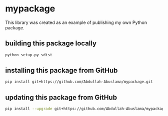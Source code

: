 # mypackage
This library was created as an example of publishing my own Python package.

## building this package locally
```bash
python setup.py sdist
```

## installing this package from GitHub
```bash
pip install git+https://github.com/Abdullah-Abuslama/mypackage.git
```

## updating this package from GitHub
```bash
pip install --upgrade git+https://github.com/Abdullah-Abuslama/mypackage.git
```
